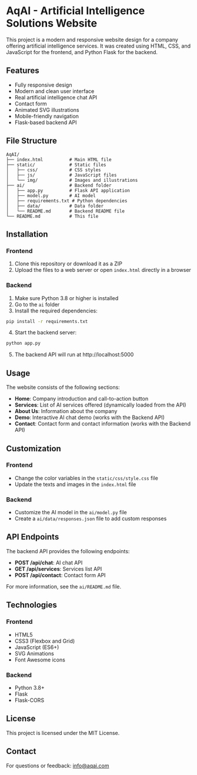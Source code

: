 # AqAI - Artificial Intelligence Solutions Website

This project is a modern and responsive website design for a company offering artificial intelligence services. It was created using HTML, CSS, and JavaScript for the frontend, and Python Flask for the backend.

## Features

- Fully responsive design
- Modern and clean user interface
- Real artificial intelligence chat API
- Contact form
- Animated SVG illustrations
- Mobile-friendly navigation
- Flask-based backend API

## File Structure

```
AqAI/
├── index.html          # Main HTML file
├── static/             # Static files
│   ├── css/            # CSS styles
│   ├── js/             # JavaScript files
│   └── img/            # Images and illustrations
├── ai/                 # Backend folder
│   ├── app.py          # Flask API application
│   ├── model.py        # AI model
│   ├── requirements.txt # Python dependencies
│   ├── data/           # Data folder
│   └── README.md       # Backend README file
└── README.md           # This file
```

## Installation

### Frontend

1. Clone this repository or download it as a ZIP
2. Upload the files to a web server or open `index.html` directly in a browser

### Backend

1. Make sure Python 3.8 or higher is installed
2. Go to the `ai` folder
3. Install the required dependencies:
```bash
pip install -r requirements.txt
```
4. Start the backend server:
```bash
python app.py
```
5. The backend API will run at http://localhost:5000

## Usage

The website consists of the following sections:

- **Home**: Company introduction and call-to-action button
- **Services**: List of AI services offered (dynamically loaded from the API)
- **About Us**: Information about the company
- **Demo**: Interactive AI chat demo (works with the Backend API)
- **Contact**: Contact form and contact information (works with the Backend API)

## Customization

### Frontend

- Change the color variables in the `static/css/style.css` file
- Update the texts and images in the `index.html` file

### Backend

- Customize the AI model in the `ai/model.py` file
- Create a `ai/data/responses.json` file to add custom responses

## API Endpoints

The backend API provides the following endpoints:

- **POST /api/chat**: AI chat API
- **GET /api/services**: Services list API
- **POST /api/contact**: Contact form API

For more information, see the `ai/README.md` file.

## Technologies

### Frontend
- HTML5
- CSS3 (Flexbox and Grid)
- JavaScript (ES6+)
- SVG Animations
- Font Awesome icons

### Backend
- Python 3.8+
- Flask
- Flask-CORS

## License

This project is licensed under the MIT License.

## Contact

For questions or feedback: info@aqai.com 